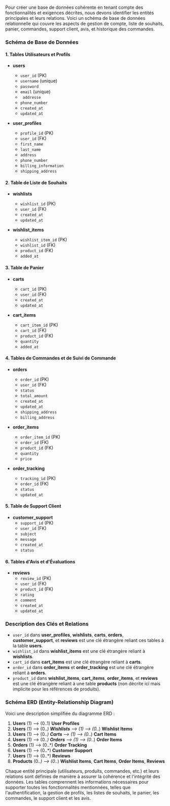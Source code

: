 Pour créer une base de données cohérente en tenant compte des fonctionnalités et exigences décrites, nous devons identifier les entités principales et leurs relations. Voici un schéma de base de données relationnelle qui couvre les aspects de gestion de compte, liste de souhaits, panier, commandes, support client, avis, et historique des commandes.

### Schéma de Base de Données

#### 1. Tables Utilisateurs et Profils
- **users**
  - `user_id` (PK)
  - `username` (unique)
  - `password`
  - `email` (unique)
  - ` addresse`
  - `phone_number`
  - `created_at`
  - `updated_at`

- **user_profiles**
  - `profile_id` (PK)
  - `user_id` (FK)
  - `first_name`
  - `last_name`
  - `address`
  - `phone_number`
  - `billing_information`
  - `shipping_address`

#### 2. Table de Liste de Souhaits
- **wishlists**
  - `wishlist_id` (PK)
  - `user_id` (FK)
  - `created_at`
  - `updated_at`

- **wishlist_items**
  - `wishlist_item_id` (PK)
  - `wishlist_id` (FK)
  - `product_id` (FK)
  - `added_at`

#### 3. Table de Panier
- **carts**
  - `cart_id` (PK)
  - `user_id` (FK)
  - `created_at`
  - `updated_at`

- **cart_items**
  - `cart_item_id` (PK)
  - `cart_id` (FK)
  - `product_id` (FK)
  - `quantity`
  - `added_at`

#### 4. Tables de Commandes et de Suivi de Commande
- **orders**
  - `order_id` (PK)
  - `user_id` (FK)
  - `status`
  - `total_amount`
  - `created_at`
  - `updated_at`
  - `shipping_address`
  - `billing_address`

- **order_items**
  - `order_item_id` (PK)
  - `order_id` (FK)
  - `product_id` (FK)
  - `quantity`
  - `price`

- **order_tracking**
  - `tracking_id` (PK)
  - `order_id` (FK)
  - `status`
  - `updated_at`

#### 5. Table de Support Client
- **customer_support**
  - `support_id` (PK)
  - `user_id` (FK)
  - `subject`
  - `message`
  - `created_at`
  - `status`

#### 6. Tables d'Avis et d'Évaluations
- **reviews**
  - `review_id` (PK)
  - `user_id` (FK)
  - `product_id` (FK)
  - `rating`
  - `comment`
  - `created_at`
  - `updated_at`

### Description des Clés et Relations
- `user_id` dans **user_profiles**, **wishlists**, **carts**, **orders**, **customer_support**, et **reviews** est une clé étrangère reliant ces tables à la table **users**.
- `wishlist_id` dans **wishlist_items** est une clé étrangère reliant à **wishlists**.
- `cart_id` dans **cart_items** est une clé étrangère reliant à **carts**.
- `order_id` dans **order_items** et **order_tracking** est une clé étrangère reliant à **orders**.
- `product_id` dans **wishlist_items**, **cart_items**, **order_items**, et **reviews** est une clé étrangère reliant à une table **products** (non décrite ici mais implicite pour les références de produits).

### Schéma ERD (Entity-Relationship Diagram)

Voici une description simplifiée du diagramme ERD :

1. **Users** (1) ⟶ (0..1) **User Profiles**
2. **Users** (1) ⟶ (0..*) **Wishlists** ⟶ (1) ⟶ (0..*) **Wishlist Items**
3. **Users** (1) ⟶ (0..*) **Carts** ⟶ (1) ⟶ (0..*) **Cart Items**
4. **Users** (1) ⟶ (0..*) **Orders** ⟶ (1) ⟶ (0..*) **Order Items**
5. **Orders** (1) ⟶ (0..*) **Order Tracking**
6. **Users** (1) ⟶ (0..*) **Customer Support**
7. **Users** (1) ⟶ (0..*) **Reviews**
8. **Products** (0..*) ⟶ (0..*) **Wishlist Items**, **Cart Items**, **Order Items**, **Reviews**

Chaque entité principale (utilisateurs, produits, commandes, etc.) et leurs relations sont définies de manière à assurer la cohérence et l'intégrité des données. Les tables comprennent les informations nécessaires pour supporter toutes les fonctionnalités mentionnées, telles que l'authentification, la gestion de profils, les listes de souhaits, le panier, les commandes, le support client et les avis.